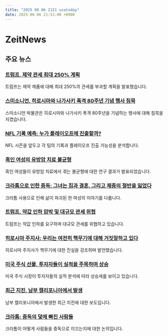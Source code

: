 ```yaml
---
title: "2025 08 06 2151 usatoday"
date: 2025-08-06 21:51:00 +0900
---
```


# ZeitNews
## 주요 뉴스
### [트럼프, 제약 관세 최대 250% 계획](https://www.usatoday.com/story/money/2025/08/05/trump-drug-pharmaceutical-tariffs/85524821007/)
 트럼프는 제약 제품에 대해 최대 250%의 관세를 부과할 계획을 발표했습니다.
### [스미소니언, 히로시마와 나가사키 폭격 80주년 기념 행사 침묵](https://www.usatoday.com/story/news/politics/2025/08/06/smithsonian-quiet-hiroshima-nagasaki-anniversary/85524546007/)
 스미소니언 박물관은 히로시마와 나가사키 폭격 80주년을 기념하는 행사에 대해 침묵을 지켰습니다.
### [NFL 기록 예측: 누가 플레이오프에 진출할까?](https://www.usatoday.com/story/sports/nfl/columnist/nate-davis/2025/08/06/nfl-record-projections-win-totals-2025-super-bowl-60-eagles/85529604007/)
 NFL 시즌을 앞두고 각 팀의 기록과 플레이오프 진출 가능성을 분석합니다.
### [흑인 여성의 유방암 치료 불균형](https://www.usatoday.com/story/news/health/2025/08/06/disparities-in-breast-cancer-care-for-black-women/85537964007/)
 흑인 여성들이 유방암 치료에서 겪는 불균형에 대한 연구 결과가 발표되었습니다.
### [크라톰으로 인한 중독: 그녀는 집과 결혼, 그리고 체중의 절반을 잃었다](https://www.usatoday.com/story/life/health-wellness/2025/08/06/kratom-7oh-addiction-fda/85451305007/)
 크라톰 사용으로 인해 삶이 파괴된 한 여성의 이야기를 다룹니다.
### [트럼프, 약값 인하 압박 및 대규모 관세 위협](https://www.usatoday.com/story/news/politics/2025/08/06/trump-pushes-for-lower-drug-prices-threatens-massive-tariffs/85537925007/)
 트럼프는 약값 인하를 요구하며 대규모 관세를 위협하고 있습니다.
### [히로시마 주지사: 우리는 여전히 핵무기에 대해 거짓말하고 있다](https://www.usatoday.com/story/opinion/2025/08/06/hiroshima-nagasaki-bombing-nuclear-weapons/85477185007/)
 히로시마 주지사가 핵무기에 대한 진실을 강조하며 발언했습니다.
### [미국 주식 선물, 투자자들이 실적을 주목하며 상승](https://www.usatoday.com/story/money/markets/2025/08/06/us-stocks-wednesday-earnings/85534330007/)
 미국 주식 시장이 투자자들의 실적 분석에 따라 상승세를 보이고 있습니다.
### [최근 지진, 남부 캘리포니아에서 발생](https://www.usatoday.com/story/news/nation/2025/08/06/recent-earthquakes-california-nj-usgs/85537941007/)
 남부 캘리포니아에서 발생한 최근 지진에 대한 보도입니다.
### [크라톰: 중독의 덫에 빠진 사람들](https://www.usatoday.com/story/life/health-wellness/2025/08/06/rfk-jr-7oh-kratom/85518811007/)
 크라톰이 어떻게 사람들을 중독으로 이끄는지에 대한 논의입니다.